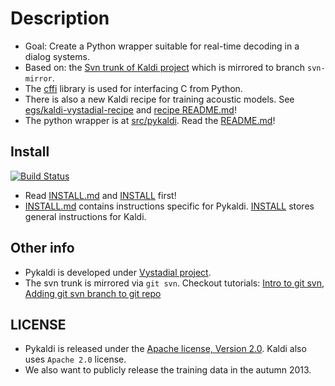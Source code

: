 Description
=====
 * Goal: Create a Python wrapper suitable for real-time decoding in a dialog systems.
 * Based on: the [Svn trunk of Kaldi project](svn://svn.code.sf.net/p/kaldi/code/trunk) which is mirrored to branch `svn-mirror`.
 * The [cffi](http://cffi.readthedocs.org/en/latest/) library is used for interfacing C from Python.
 * There is also a new Kaldi recipe for training acoustic models. See [egs/kaldi-vystadial-recipe](egs/kaldi-vystadial-recipe) and [recipe README.md](egs/kaldi-vystadial-recipe/s5/README.md)!
 * The python wrapper is at [src/pykaldi](src/pykaldi). Read the [README.md](src/pykaldi/README.md)!


Install
-------
[![Build Status](https://travis-ci.org/oplatek/pykaldi.png)](https://travis-ci.org/oplatek/pykaldi)
 * Read [INSTALL.md](./INSTALL.md) and [INSTALL](./INSTALL) first!
 * [INSTALL.md](./INSTALL.md) contains instructions specific for Pykaldi. [INSTALL](./INSTALL) stores general instructions for Kaldi.


Other info
----------
 * Pykaldi is developed under [Vystadial project](https://sites.google.com/site/filipjurcicek/projects/vystadial).
 * The svn trunk is mirrored via `git svn`. Checkout tutorials: [Intro to git svn](http://viget.com/extend/effectively-using-git-with-subversion), 
 [Adding git svn branch to git repo](http://ivanz.com/2009/01/15/selective-import-of-svn-branches-into-a-gitgit-svn-repository/)

LICENSE
--------
 * Pykaldi is released under the [Apache license, Version 2.0](http://www.apache.org/licenses/LICENSE-2.0). Kaldi also uses `Apache 2.0` license. 
 * We also want to publicly release the training data in the autumn 2013.
